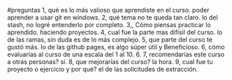 #preguntas 
1, qué es lo más valioso que aprendiste en el curso. 
poder aprender a usar git en windows. 
2, qué tema no te queda tan claro. 
lo del stash, no logré entenderlo por completo. 
3,, Cómo piensas practicar lo aprendido. 
haciendo proyectos. 
4, cual fue la parte mas difísil del curso. 
lo de las ramas, sin duda es de lo más complejo. 
5, que parte del curso te gustó más. 
lo de las github pages, es algo súper útil y Beneficioso. 
6, cómo evaluarías al curso de una escala del 1 al 10. 
6. 
7, recomendarías este curso a otras personas?
si. 
8, que mejorarías del curso? 
la hora. 
9, cual fue tu proyecto o ejercicio y por qué?
el de las solicitudes de extracción. 